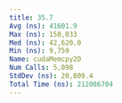 ```yaml
---
title: 35.7
Avg (ns): 41601.9
Max (ns): 150,033
Med (ns): 42,620.0
Min (ns): 9,759
Name: cudaMemcpy2D
Num Calls: 5,098
StdDev (ns): 20,809.4
Total Time (ns): 212086704
---
```

